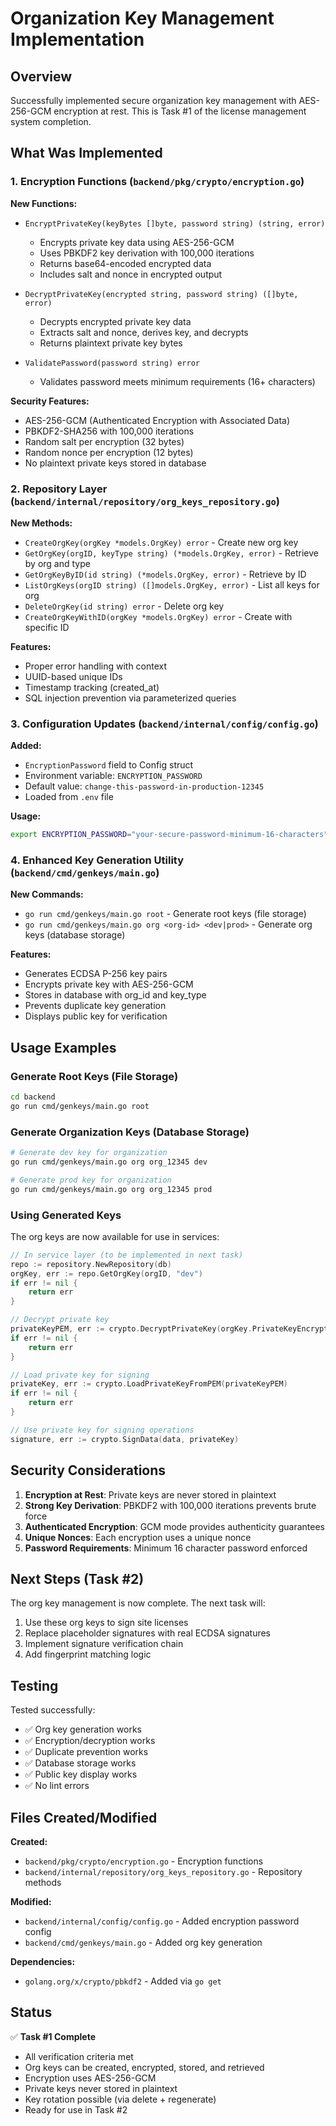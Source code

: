 # Organization Key Management Implementation

## Overview

Successfully implemented secure organization key management with AES-256-GCM encryption at rest. This is Task #1 of the license management system completion.

## What Was Implemented

### 1. Encryption Functions (`backend/pkg/crypto/encryption.go`)

**New Functions:**
- `EncryptPrivateKey(keyBytes []byte, password string) (string, error)`
  - Encrypts private key data using AES-256-GCM
  - Uses PBKDF2 key derivation with 100,000 iterations
  - Returns base64-encoded encrypted data
  - Includes salt and nonce in encrypted output

- `DecryptPrivateKey(encrypted string, password string) ([]byte, error)`
  - Decrypts encrypted private key data
  - Extracts salt and nonce, derives key, and decrypts
  - Returns plaintext private key bytes

- `ValidatePassword(password string) error`
  - Validates password meets minimum requirements (16+ characters)

**Security Features:**
- AES-256-GCM (Authenticated Encryption with Associated Data)
- PBKDF2-SHA256 with 100,000 iterations
- Random salt per encryption (32 bytes)
- Random nonce per encryption (12 bytes)
- No plaintext private keys stored in database

### 2. Repository Layer (`backend/internal/repository/org_keys_repository.go`)

**New Methods:**
- `CreateOrgKey(orgKey *models.OrgKey) error` - Create new org key
- `GetOrgKey(orgID, keyType string) (*models.OrgKey, error)` - Retrieve by org and type
- `GetOrgKeyByID(id string) (*models.OrgKey, error)` - Retrieve by ID
- `ListOrgKeys(orgID string) ([]models.OrgKey, error)` - List all keys for org
- `DeleteOrgKey(id string) error` - Delete org key
- `CreateOrgKeyWithID(orgKey *models.OrgKey) error` - Create with specific ID

**Features:**
- Proper error handling with context
- UUID-based unique IDs
- Timestamp tracking (created_at)
- SQL injection prevention via parameterized queries

### 3. Configuration Updates (`backend/internal/config/config.go`)

**Added:**
- `EncryptionPassword` field to Config struct
- Environment variable: `ENCRYPTION_PASSWORD`
- Default value: `change-this-password-in-production-12345`
- Loaded from `.env` file

**Usage:**
```bash
export ENCRYPTION_PASSWORD="your-secure-password-minimum-16-characters"
```

### 4. Enhanced Key Generation Utility (`backend/cmd/genkeys/main.go`)

**New Commands:**
- `go run cmd/genkeys/main.go root` - Generate root keys (file storage)
- `go run cmd/genkeys/main.go org <org-id> <dev|prod>` - Generate org keys (database storage)

**Features:**
- Generates ECDSA P-256 key pairs
- Encrypts private key with AES-256-GCM
- Stores in database with org_id and key_type
- Prevents duplicate key generation
- Displays public key for verification

## Usage Examples

### Generate Root Keys (File Storage)
```bash
cd backend
go run cmd/genkeys/main.go root
```

### Generate Organization Keys (Database Storage)
```bash
# Generate dev key for organization
go run cmd/genkeys/main.go org org_12345 dev

# Generate prod key for organization
go run cmd/genkeys/main.go org org_12345 prod
```

### Using Generated Keys

The org keys are now available for use in services:

```go
// In service layer (to be implemented in next task)
repo := repository.NewRepository(db)
orgKey, err := repo.GetOrgKey(orgID, "dev")
if err != nil {
    return err
}

// Decrypt private key
privateKeyPEM, err := crypto.DecryptPrivateKey(orgKey.PrivateKeyEncrypted, config.AppConfig.EncryptionPassword)
if err != nil {
    return err
}

// Load private key for signing
privateKey, err := crypto.LoadPrivateKeyFromPEM(privateKeyPEM)
if err != nil {
    return err
}

// Use private key for signing operations
signature, err := crypto.SignData(data, privateKey)
```

## Security Considerations

1. **Encryption at Rest**: Private keys are never stored in plaintext
2. **Strong Key Derivation**: PBKDF2 with 100,000 iterations prevents brute force
3. **Authenticated Encryption**: GCM mode provides authenticity guarantees
4. **Unique Nonces**: Each encryption uses a unique nonce
5. **Password Requirements**: Minimum 16 character password enforced

## Next Steps (Task #2)

The org key management is now complete. The next task will:
1. Use these org keys to sign site licenses
2. Replace placeholder signatures with real ECDSA signatures
3. Implement signature verification chain
4. Add fingerprint matching logic

## Testing

Tested successfully:
- ✅ Org key generation works
- ✅ Encryption/decryption works
- ✅ Duplicate prevention works
- ✅ Database storage works
- ✅ Public key display works
- ✅ No lint errors

## Files Created/Modified

**Created:**
- `backend/pkg/crypto/encryption.go` - Encryption functions
- `backend/internal/repository/org_keys_repository.go` - Repository methods

**Modified:**
- `backend/internal/config/config.go` - Added encryption password config
- `backend/cmd/genkeys/main.go` - Added org key generation

**Dependencies:**
- `golang.org/x/crypto/pbkdf2` - Added via `go get`

## Status

✅ **Task #1 Complete**
- All verification criteria met
- Org keys can be created, encrypted, stored, and retrieved
- Encryption uses AES-256-GCM
- Private keys never stored in plaintext
- Key rotation possible (via delete + regenerate)
- Ready for use in Task #2

